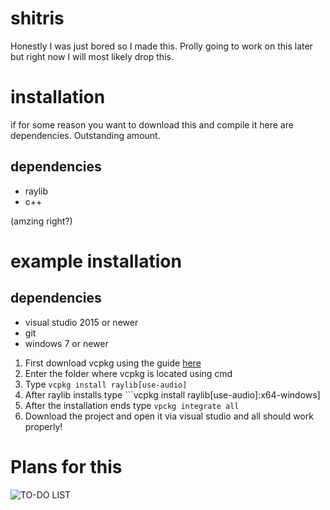 # shitris

Honestly I was just bored so I made this. Prolly going to work on this later but right now I will most likely drop this.

# installation

if for some reason you want to download this and compile it here are dependencies. Outstanding amount.

## dependencies

 - raylib
 - c++
 
(amzing right?)

# example installation

## dependencies
 - visual studio 2015 or newer
 - git
 - windows 7 or newer
 

1. First download vcpkg using the guide [here](https://vcpkg.io/en/getting-started.html)
2. Enter the folder where vcpkg is located using cmd
3. Type ```vcpkg install raylib[use-audio]```
4. After raylib installs type ```vcpkg install raylib[use-audio]:x64-windows]
5. After the installation ends type ```vpckg integrate all```
6. Download the project and open it via visual studio and all should work properly!

# Plans for this

![TO-DO LIST](![image](https://user-images.githubusercontent.com/49454508/212492799-d437286d-cd2f-444b-9ffb-595f52ebc1f6.png))
